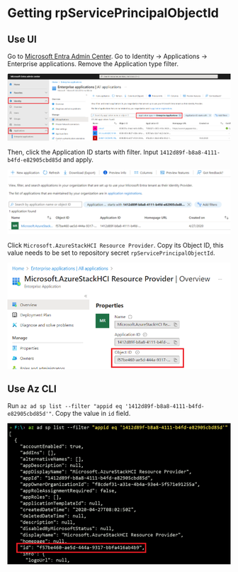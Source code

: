 # Getting rpServicePrincipalObjectId

## Use UI
Go to [Microsoft Entra Admin Center](https://entra.microsoft.com/#home). Go to Identity -> Applications -> Enterprise applications. Remove the Application type filter.

<img src="./img/rpObj1.png" alt="rpObj1" width="800"/>

Then, click the Application ID starts with filter. Input `1412d89f-b8a8-4111-b4fd-e82905cbd85d` and apply.

<img src="./img/rpObj2.png" alt="rpObj2" width="800"/>

Click `Microsoft.AzureStackHCI Resource Provider`. Copy its Object ID, this value needs to be set to repository secret `rpServicePrincipalObjectId`.

<img src="./img/rpObj3.png" alt="rpObj3" width="800"/>

## Use Az CLI

Run `az ad sp list --filter "appid eq '1412d89f-b8a8-4111-b4fd-e82905cbd85d'"`. Copy the value in `id` field.

<img src="./img/rpObj4.png" alt="rpObj4" width="800"/>